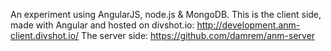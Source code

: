 An experiment using AngularJS, node.js & MongoDB.
This is the client side, made with Angular and hosted on divshot.io: http://development.anm-client.divshot.io/
The server side: https://github.com/damrem/anm-server